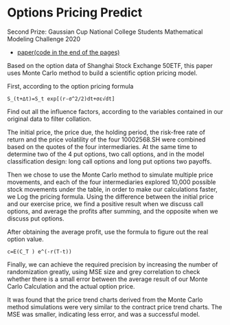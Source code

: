 # Options Pricing Predict
Second Prize: Gaussian Cup National College Students Mathematical Modeling Challenge 2020 
 - [paper(code in the end of the pages)](https://github.com/dorothy110/OptionsPricingPredict/blob/main/D%E7%BB%84-C%E9%A2%98.pdf)
 
Based on the option data of Shanghai Stock Exchange 50ETF, this paper uses Monte Carlo method to build a scientific option pricing model.

First, according to the option pricing formula
```
S_(t+∆t)=S_t exp⁡[(r-σ^2/2)dt+σε√dt]
```

Find out all the influence factors, according to the variables contained in our original data to filter collation. 

The initial price, the price due, the holding period, the risk-free rate of return and the price volatility of the four 10002568.SH  were combined based on the quotes of the four intermediaries. At the same time to determine two of the 4 put options, two call options, and in the model classification design: long call options and long put options two payoffs.

Then we chose to use the Monte Carlo method to simulate multiple price movements, and each of the four intermediaries explored 10,000 possible stock movements under the table, in order to make our calculations faster, we Log the pricing formula. Using the difference between the initial price and our exercise price, we find a positive result when we discuss call options, and average the profits after summing, and the opposite when we discuss put options. 

After obtaining the average profit, use the formula to figure out the real option value.
```
c=E(C_T ) e^(-r(T-t))
```

Finally, we can achieve the required precision by increasing the number of randomization greatly, using MSE size and grey correlation to check whether there is a small error between the average result of our Monte Carlo Calculation and the actual option price.

It was found that the price trend charts derived from the Monte Carlo method simulations were very similar to the contract price trend charts. The MSE was smaller, indicating less error, and was a successful model.
